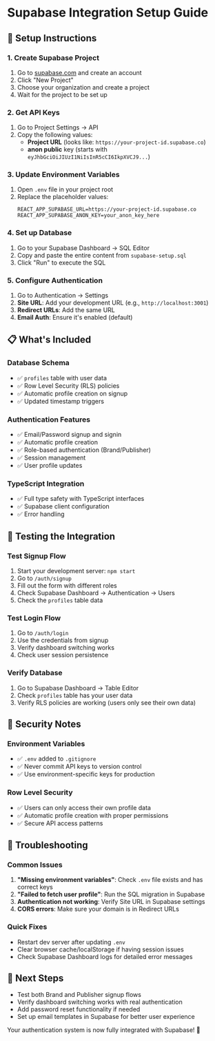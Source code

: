 # Supabase Integration Setup Guide

## 🚀 **Setup Instructions**

### 1. **Create Supabase Project**
1. Go to [supabase.com](https://supabase.com) and create an account
2. Click "New Project"
3. Choose your organization and create a project
4. Wait for the project to be set up

### 2. **Get API Keys**
1. Go to Project Settings → API
2. Copy the following values:
   - **Project URL** (looks like: `https://your-project-id.supabase.co`)
   - **anon public** key (starts with `eyJhbGciOiJIUzI1NiIsInR5cCI6IkpXVCJ9...`)

### 3. **Update Environment Variables**
1. Open `.env` file in your project root
2. Replace the placeholder values:
   ```env
   REACT_APP_SUPABASE_URL=https://your-project-id.supabase.co
   REACT_APP_SUPABASE_ANON_KEY=your_anon_key_here
   ```

### 4. **Set up Database**
1. Go to your Supabase Dashboard → SQL Editor
2. Copy and paste the entire content from `supabase-setup.sql`
3. Click "Run" to execute the SQL

### 5. **Configure Authentication**
1. Go to Authentication → Settings
2. **Site URL**: Add your development URL (e.g., `http://localhost:3001`)
3. **Redirect URLs**: Add the same URL
4. **Email Auth**: Ensure it's enabled (default)

## 📋 **What's Included**

### **Database Schema**
- ✅ `profiles` table with user data
- ✅ Row Level Security (RLS) policies
- ✅ Automatic profile creation on signup
- ✅ Updated timestamp triggers

### **Authentication Features**
- ✅ Email/Password signup and signin
- ✅ Automatic profile creation
- ✅ Role-based authentication (Brand/Publisher)
- ✅ Session management
- ✅ User profile updates

### **TypeScript Integration**
- ✅ Full type safety with TypeScript interfaces
- ✅ Supabase client configuration
- ✅ Error handling

## 🧪 **Testing the Integration**

### **Test Signup Flow**
1. Start your development server: `npm start`
2. Go to `/auth/signup`
3. Fill out the form with different roles
4. Check Supabase Dashboard → Authentication → Users
5. Check the `profiles` table data

### **Test Login Flow**
1. Go to `/auth/login`
2. Use the credentials from signup
3. Verify dashboard switching works
4. Check user session persistence

### **Verify Database**
1. Go to Supabase Dashboard → Table Editor
2. Check `profiles` table has your user data
3. Verify RLS policies are working (users only see their own data)

## 🔐 **Security Notes**

### **Environment Variables**
- ✅ `.env` added to `.gitignore`
- ✅ Never commit API keys to version control
- ✅ Use environment-specific keys for production

### **Row Level Security**
- ✅ Users can only access their own profile data
- ✅ Automatic profile creation with proper permissions
- ✅ Secure API access patterns

## 🚨 **Troubleshooting**

### **Common Issues**
1. **"Missing environment variables"**: Check `.env` file exists and has correct keys
2. **"Failed to fetch user profile"**: Run the SQL migration in Supabase
3. **Authentication not working**: Verify Site URL in Supabase settings
4. **CORS errors**: Make sure your domain is in Redirect URLs

### **Quick Fixes**
- Restart dev server after updating `.env`
- Clear browser cache/localStorage if having session issues
- Check Supabase Dashboard logs for detailed error messages

## 🎯 **Next Steps**
- Test both Brand and Publisher signup flows
- Verify dashboard switching works with real authentication
- Add password reset functionality if needed
- Set up email templates in Supabase for better user experience

Your authentication system is now fully integrated with Supabase! 🎉
